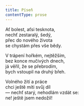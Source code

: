 ```yaml
---
title: Píseň
contentType: prose
---
```


Ať bolest, aťsi tesknota,  
nechť zestaralý, šedý,  
přec do nového života  
se chystám přes vše bědy.

V trápení hořkém, nejtěžším,  
bez konce mučivých dnech,  
já věřil, že se přebrodím,  
bych vstoupil na druhý břeh.

Volného žití a práce  
chci ještě míti svůj díl  
— nechť starý, nehodlám vzdát se:  
ne! ještě jsem nedožil!

